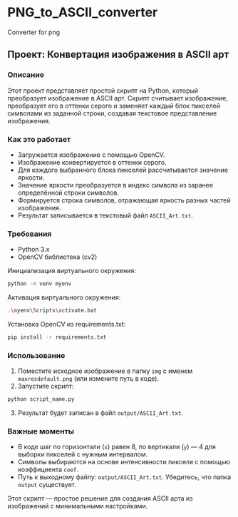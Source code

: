 # PNG_to_ASCII_converter
Converter for png

## Проект: Конвертация изображения в ASCII арт

### Описание
Этот проект представляет простой скрипт на Python, который преобразует изображение в ASCII арт. Скрипт считывает изображение, преобразует его в оттенки серого и заменяет каждый блок пикселей символами из заданной строки, создавая текстовое представление изображения.

### Как это работает
- Загружается изображение с помощью OpenCV.
- Изображение конвертируется в оттенки серого.
- Для каждого выбранного блока пикселей рассчитывается значение яркости.
- Значение яркости преобразуется в индекс символа из заранее определённой строки символов.
- Формируется строка символов, отражающая яркость разных частей изображения.
- Результат записывается в текстовый файл `ASCII_Art.txt`.

### Требования
- Python 3.x
- OpenCV библиотека (cv2)

Инициализация виртуального окружения:
```bash
python -m venv myenv
```

Активация виртуального окружения:
```bash
.\myenv\Scripts\activate.bat
```
  
Установка OpenCV из requirements.txt:
```bash
pip install -r requirements.txt
```

### Использование
1. Поместите исходное изображение в папку `img` с именем `maxresdefault.png` (или измените путь в коде).
2. Запустите скрипт:
```bash
python script_name.py
```
3. Результат будет записан в файл `output/ASCII_Art.txt`.

### Важные моменты
- В коде шаг по горизонтали (`x`) равен 8, по вертикали (`y`) — 4 для выборки пикселей с нужным интервалом.
- Символы выбираются на основе интенсивности пикселя с помощью коэффициента `coef`.
- Путь к выходному файлу: `output/ASCII_Art.txt`. Убедитесь, что папка `output` существует.

Этот скрипт — простое решение для создания ASCII арта из изображений с минимальными настройками.

